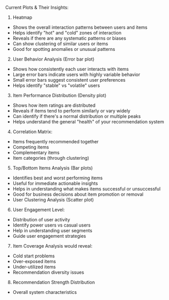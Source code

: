Current Plots & Their Insights:

1. Heatmap

- Shows the overall interaction patterns between users and items
- Helps identify "hot" and "cold" zones of interaction
- Reveals if there are any systematic patterns or biases
- Can show clustering of similar users or items
- Good for spotting anomalies or unusual patterns

2. User Behavior Analysis (Error bar plot)
- Shows how consistently each user interacts with items
- Large error bars indicate users with highly variable behavior
- Small error bars suggest consistent user preferences
- Helps identify "stable" vs "volatile" users

3. Item Performance Distribution (Density plot)
- Shows how item ratings are distributed
- Reveals if items tend to perform similarly or vary widely
- Can identify if there's a normal distribution or multiple peaks
- Helps understand the general "health" of your recommendation system

4. Correlation Matrix:
- Items frequently recommended together
- Competing items
- Complementary items
- Item categories (through clustering)

5. Top/Bottom Items Analysis (Bar plots)
- Identifies best and worst performing items
- Useful for immediate actionable insights
- Helps in understanding what makes items successful or unsuccessful
- Good for business decisions about item promotion or removal
- User Clustering Analysis (Scatter plot)

6. User Engagement Level:
- Distribution of user activity
- Identify power users vs casual users
- Help in understanding user segments
- Guide user engagement strategies

7. Item Coverage Analysis would reveal:
- Cold start problems
- Over-exposed items
- Under-utilized items
- Recommendation diversity issues

8. Recommendation Strength Distribution
- Overall system characteristics